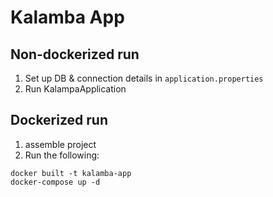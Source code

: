 # Kalamba App

## Non-dockerized run

1. Set up DB & connection details in `application.properties`
2. Run KalampaApplication


## Dockerized run

1. assemble project
2. Run the following:

```shell
docker built -t kalamba-app
docker-compose up -d
```

